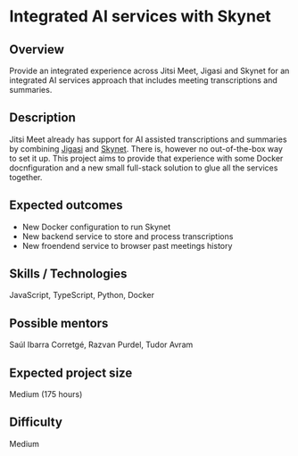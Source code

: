 # Integrated AI services with Skynet

## Overview

Provide an integrated experience across Jitsi Meet, Jigasi and Skynet for an integrated AI services approach that includes meeting transcriptions
and summaries.

## Description

Jitsi Meet already has support for AI assisted transcriptions and summaries by combining [Jigasi](https://github.com/jitsi/jigasi)
and [Skynet](https://github.com/jitsi/skynet). There is, however no out-of-the-box way to set it up. This project aims to provide that experience
with some Docker docnfiguration and a new small full-stack solution to glue all the services together.

## Expected outcomes

* New Docker configuration to run Skynet
* New backend service to store and process transcriptions
* New froendend service to browser past meetings history

## Skills / Technologies

JavaScript, TypeScript, Python, Docker

## Possible mentors

Saúl Ibarra Corretgé, Razvan Purdel, Tudor Avram

## Expected project size

Medium (175 hours)

## Difficulty

Medium
